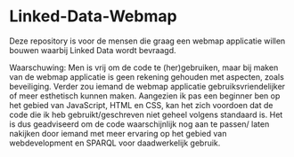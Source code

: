 # Linked-Data-Webmap

Deze repository is voor de mensen die graag een webmap applicatie willen bouwen waarbij Linked Data wordt bevraagd. 

Waarschuwing: Men is vrij om de code te (her)gebruiken, maar bij maken van de webmap applicatie is geen rekening gehouden met aspecten, zoals beveiliging. Verder zou iemand de webmap applicatie gebruiksvriendelijker of meer esthetisch kunnen maken. Aangezien ik pas een beginner ben op het gebied van JavaScript, HTML en CSS, kan het zich voordoen dat de code die ik heb gebruikt/geschreven niet geheel volgens standaard is. Het is dus geadviseerd om de code waarschijnlijk nog aan te passen/ laten nakijken door iemand
met meer ervaring op het gebied van webdevelopment en SPARQL voor daadwerkelijk gebruik.
